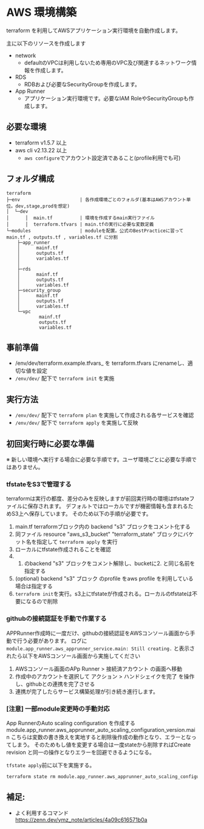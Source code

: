 # AWS 環境構築

terraform を利用してAWSアプリケーション実行環境を自動作成します。

主に以下のリソースを作成します
- network
  - defaultのVPCは利用しないため専用のVPC及び関連するネットワーク情報を作成します。
- RDS
  - RDBおよび必要なSecurityGroupを作成します。
- App Runner
  - アプリケーション実行環境です。必要なIAM RoleやSecurityGroupも作成します。

## 必要な環境

- terraform v1.5.7 以上
- aws cli v2.13.22 以上
  - `aws configure`でアカウント設定済であること(profile利用でも可)

## フォルダ構成

```
terraform
├─env                      | 各作成環境ごとのフォルダ(基本はAWSアカウント単位。dev,stage,prodを想定)
│  └─dev
│      │  main.tf          | 環境を作成するmain実行ファイル
│      │  terraform.tfvars | main.tfの実行に必要な変数定義
└─modules                  | moduleを配置。公式のBestPracticeに習ってmain.tf , outputs.tf , variables.tf に分割
    ├─app_runner
    │      mainf.tf
    │      outputs.tf
    │      variables.tf
    │
    ├─rds
    │      mainf.tf
    │      outputs.tf
    │      variables.tf
    ├─security_group
    │      mainf.tf
    │      outputs.tf
    │      variables.tf
    └─vpc
            mainf.tf
            outputs.tf
            variables.tf
```

## 事前準備

- /env/dev/terraform.example.tfvars_ を terraform.tfvars にrenameし、適切な値を設定
- `/env/dev/` 配下で `terraform init` を実施

## 実行方法

- `/env/dev/` 配下で `terraform plan` を実施して作成される各サービスを確認
- `/env/dev/` 配下で `terraform apply` を実施して反映

## 初回実行時に必要な準備

※ 新しい環境へ実行する場合に必要な手順です。ユーザ環境ごとに必要な手順ではありません。

### tfstateをS3で管理する

terraformは実行の都度、差分のみを反映しますが前回実行時の環境はtfstateファイルに保存されます。
デフォルトではローカルですが機密情報も含まれるためS3上へ保存しています。
そのため以下の手順が必要です。

1. main.tf terraformブロック内の backend "s3" ブロックをコメント化する
2. 同ファイル resource "aws_s3_bucket" "terraform_state" ブロックにバケット名を指定して `terraform apply` を実行
3. ローカルにtfstate作成されることを確認
4. 1. のbackend "s3" ブロックをコメント解除し、bucketに2. と同じ名前を指定する
5. (optional) backend "s3" ブロック のprofile をaws profile を利用している場合は指定する
6. `terraform init`を実行。s3上にtfstateが作成される。ローカルのtfstateは不要になるので削除

### githubの接続認証を手動で作業する

APPRunner作成時に一度だけ、githubの接続認証をAWSコンソール画面から手動で行う必要があります。
ログに `module.app_runner.aws_apprunner_service.main: Still creating.` と表示されたら以下をAWSコンソール画面から実施してください

1. AWSコンソール画面のAPp Runner > 接続済アカウント の画面へ移動
2. 作成中のアカウントを選択して アクション > ハンドシェイクを完了 を操作し、githubとの連携を完了させる
3. 連携が完了したらサービス構築処理が引き続き進行します。



### [注意] 一部module変更時の手動対応

App RunnerのAuto scaling configuration を作成する
module.app_runner.aws_apprunner_auto_scaling_configuration_version.main
こちらは変数の書き換えを実地すると削除後作成の動作となり、エラーとなってしまう。
そのためもし値を変更する場合は一度stateから削除すればCreate revision と同一の操作となりエラーを回避できるようになる。

`tfstate apply`前に以下を実施する。
```bash
terraform state rm module.app_runner.aws_apprunner_auto_scaling_configuration_version.main
```

## 補足: 

- よく利用するコマンド https://zenn.dev/ymz_note/articles/4a09c616571b0a